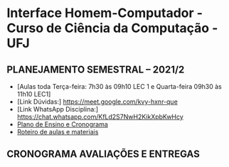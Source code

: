 # Interface Homem-Computador - Curso de Ciência da Computação - UFJ

## PLANEJAMENTO SEMESTRAL – 2021/2 

- [Aulas toda Terça-feira: 7h30 às 09h10 LEC 1 e Quarta-feira 09h30 às 11h10 LEC1]
- [Link Dúvidas:] https://meet.google.com/kvy-hxnr-que
- [Link WhatsApp Disciplina:] https://chat.whatsapp.com/KfLd2S7NwH2KikXpbKwHcy
- [Plano de Ensino e Cronograma](https://github.com/anacginocencio/Interface/files/8356382/plano_ensino_ihc_2021_2.pdf)
- [Roteiro de aulas e materiais](documentos/roteiro.md)

##  CRONOGRAMA AVALIAÇÕES E ENTREGAS

